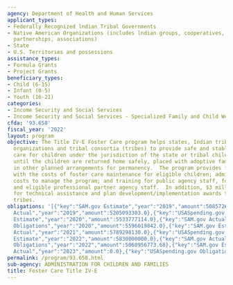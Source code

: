 ```yaml
---
agency: Department of Health and Human Services
applicant_types:
- Federally Recognized lndian Tribal Governments
- Native American Organizations (includes lndian groups, cooperatives, corporations,
  partnerships, associations)
- State
- U.S. Territories and possessions
assistance_types:
- Formula Grants
- Project Grants
beneficiary_types:
- Child (6-15)
- Infant (0-5)
- Youth (16-21)
categories:
- Income Security and Social Services
- Income Security and Social Services - Specialized Family and Child Welfare Services
cfda: '93.658'
fiscal_year: '2022'
layout: program
objective: The Title IV-E Foster Care program helps states, Indian tribes, tribal
  organizations and tribal consortia (tribes) to provide safe and stable out-of-home
  care for children under the jurisdiction of the state or tribal child welfare agency
  until the children are returned home safely, placed with adoptive families, or placed
  in other planned arrangements for permanency.  The program provides funds  to assist
  with the costs of foster care maintenance for eligible children; administrative
  costs to manage the program; and training for public agency staff, foster parents
  and eligible professional partner agency staff.  In addition, $3 million is reserved
  for technical assistance and plan development/implementation awards to eligible
  tribes.
obligations: '[{"key":"SAM.gov Estimate","year":"2019","amount":5085726494.0},{"key":"SAM.gov
  Actual","year":"2019","amount":5205093303.0},{"key":"USASpending.gov Obligations","year":"2019","amount":5491862100.0},{"key":"SAM.gov
  Estimate","year":"2020","amount":5533777114.0},{"key":"SAM.gov Actual","year":"2020","amount":5320292219.0},{"key":"USASpending.gov
  Obligations","year":"2020","amount":5596019842.0},{"key":"SAM.gov Estimate","year":"2021","amount":5751122961.0},{"key":"SAM.gov
  Actual","year":"2021","amount":5789298130.0},{"key":"USASpending.gov Obligations","year":"2021","amount":5454619347.25},{"key":"SAM.gov
  Estimate","year":"2022","amount":5830000000.0},{"key":"SAM.gov Actual","year":"2022","amount":5198241550.0},{"key":"USASpending.gov
  Obligations","year":"2022","amount":5060956773.68},{"key":"SAM.gov Estimate","year":"2023","amount":6307692727.0},{"key":"SAM.gov
  Actual","year":"2023","amount":0.0},{"key":"USASpending.gov Obligations","year":"2023","amount":3940853938.72}]'
permalink: /program/93.658.html
sub-agency: ADMINISTRATION FOR CHILDREN AND FAMILIES
title: Foster Care Title IV-E
---
```

